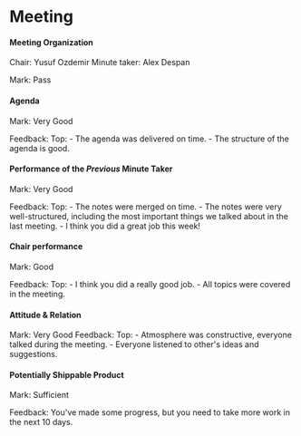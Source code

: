 # Meeting

#### Meeting Organization

Chair: Yusuf Ozdemir
Minute taker: Alex Despan

Mark: Pass

#### Agenda 

Mark: Very Good

Feedback: Top: - The agenda was delivered on time. 
	- The structure of the agenda is good.


#### Performance of the *Previous* Minute Taker

Mark: Very Good

Feedback: Top: - The notes were merged on time.
	- The notes were very well-structured, including the most important things we talked about in the last meeting.
	- I think you did a great job this week!

#### Chair performance

Mark: Good

Feedback: Top: - I think you did a really good job. 
	- All topics were covered in the meeting.

#### Attitude & Relation

Mark: Very Good
Feedback: Top:  - Atmosphere was constructive, everyone talked during the meeting.
	- Everyone listened to other's ideas and suggestions. 


#### Potentially Shippable Product

Mark: Sufficient

Feedback: You've made some progress, but you need to take more work in the next 10 days. 
